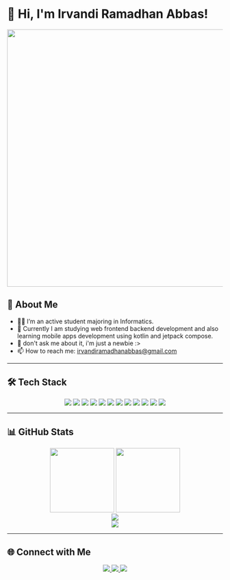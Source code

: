 # 👋 Hi, I'm Irvandi Ramadhan Abbas!

<div align="center">
  <img src="[https://media.giphy.com/media/26AHONQ79FdWZhAI0/giphy.gif](https://media0.giphy.com/media/v1.Y2lkPTc5MGI3NjExODA3Mnp4aWdveDg2dnlsaTZ4cGx1azF1NXNwcDBmeWpoYW81ZHhkNCZlcD12MV9pbnRlcm5hbF9naWZfYnlfaWQmY3Q9Zw/JIX9t2j0ZTN9S/giphy.gif)" width="600"/>
</div>

## 🌟 About Me

* 👨‍🎓 I’m an active student majoring in Informatics.
* 🌱 Currently I am studying web frontend backend development and also learning mobile apps development using kotlin and jetpack compose.
* 💬 don't ask me about it, i'm just a newbie :>
* 📫 How to reach me: [irvandiramadhanabbas@gmail.com](mailto:irvandiramadhanabbas@gmail.com)

---

## 🛠️ Tech Stack

<div align="center">
  <img src="https://img.shields.io/badge/Kotlin-0095D5?style=for-the-badge&logo=kotlin&logoColor=white" />
  <img src="https://img.shields.io/badge/Jetpack%20Compose-4285F4?style=for-the-badge&logo=android&logoColor=white" />
  <img src="https://img.shields.io/badge/Firebase-FFCA28?style=for-the-badge&logo=firebase&logoColor=black" />
  <img src="https://img.shields.io/badge/GitHub-181717?style=for-the-badge&logo=github&logoColor=white" />
  <img src="https://img.shields.io/badge/Java-007396?style=for-the-badge&logo=java&logoColor=white" />
  <img src="https://img.shields.io/badge/HTML-E34F26?style=for-the-badge&logo=html5&logoColor=white" />
  <img src="https://img.shields.io/badge/CSS-1572B6?style=for-the-badge&logo=css3&logoColor=white" />
  <img src="https://img.shields.io/badge/JavaScript-F7DF1E?style=for-the-badge&logo=javascript&logoColor=black" />
  <img src="https://img.shields.io/badge/Jetpack%20Compose-4285F4?style=for-the-badge&logo=android&logoColor=white" />
  <img src="https://img.shields.io/badge/Firebase-FFCA28?style=for-the-badge&logo=firebase&logoColor=black" />
  <img src="https://img.shields.io/badge/GitHub-181717?style=for-the-badge&logo=github&logoColor=white" />
  <img src="https://img.shields.io/badge/Java-007396?style=for-the-badge&logo=java&logoColor=white" />
</div>

---

## 📊 GitHub Stats

<div align="center">
  <img height="150" src="https://github-readme-stats.vercel.app/api?username=Irvandiramadhanabbas&show_icons=true&theme=radical" />
  <img height="150" src="https://github-readme-stats.vercel.app/api/top-langs/?username=Irvandiramadhanabbas&layout=compact&theme=radical" />
</div>

<div align="center">
  <img src="https://github-profile-trophy.vercel.app/?username=Irvandiramadhanabbas&theme=radical&row=1&column=6&margin-w=15&margin-h=15" />
</div>

<div align="center">
  <img src="https://github-readme-streak-stats.herokuapp.com/?user=irvandiramadhanabbas&theme=radical" />
</div>

---

## 🌐 Connect with Me

<div align="center">
  <a href="mailto:irvandiramadhana3@gmail.com">
    <img src="https://img.shields.io/badge/Email-D14836?style=for-the-badge&logo=gmail&logoColor=white" />
  </a>
  <a href="https://github.com/irvandiramadhanabbas">
    <img src="https://img.shields.io/badge/GitHub-181717?style=for-the-badge&logo=github&logoColor=white" />
  </a>
  <a href="https://instagram.com/irvandiramadhanabbas">
    <img src="https://img.shields.io/badge/Instagram-E4405F?style=for-the-badge&logo=instagram&logoColor=white" />
  </a>
</div>
